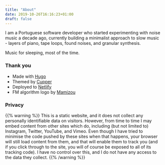 ```yaml
---
title: "About"
date: 2019-10-26T16:16:23+01:00
draft: false
---
```


I am a Portuguese software developer who started experimenting with noise music
a decade ago, currently building a minimalist approach to slow music -
layers of piano, tape loops, found noises, and granular synthesis.

Music for sleeping, most of the time.


### Thank you

* Made with [Hugo](https://gohugo.io/)
* Themed by [Cupper](https://github.com/zwbetz-gh/cupper-hugo-theme)
* Deployed to [Netlify](https://www.netlify.com/)
* FM algorithm logo by [Mamizou](https://en.wikipedia.org/wiki/User:Mamizou)


### Privacy

{{% warning %}}
This is a static website, and it does not collect any personally identifiable
data on visitors.
However, from time to time I may embed content from other sites which do,
including (but not limited to) Instagram, Twitter, YouTube, and Vimeo.
Even though I have tried to minimise the code pushed by these sites when that
happens, your browser will still load content from them, and that will enable
them to track you (and if you click through to the site, you will of course
be exposed to all of its tracking code).
I have no control over this, and I do not have any access to the data
they collect.
{{% /warning %}}
